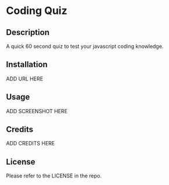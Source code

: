 # Coding Quiz

## Description

A quick 60 second quiz to test your javascript coding knowledge.

## Installation

ADD URL HERE

## Usage

ADD SCREENSHOT HERE

## Credits

ADD CREDITS HERE

## License

Please refer to the LICENSE in the repo.